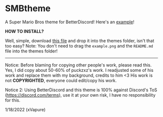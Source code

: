 # SMBtheme
A Super Mario Bros theme for BetterDiscord! Here's an [example](https://github.com/xVapure/smbtheme/blob/main/example.png)!

**HOW TO INSTALL?**

Well, simple, download [this file](https://github.com/xVapure/smbtheme/blob/main/Super%20Mario%20Bros%20Background.theme.css) and drop it into the themes folder, isn't that too easy? Note: You don't need to drag the `example.png` and the `README.md` file into the themes folder!

--------------------------------------------------------------------------------------------------------------------------------------------------------------------------------

Notice: Before blaming for copying other people's work, please read this. Yes, I did copy about 50-60% of puckzxz's work. I readjusted some of his work and replace them with my background, credits to him <3 His work is not **COPYRIGHTED**, everyone could edit/copy his work.

Notice 2: Using BetterDiscord and this theme is 100% against Discord's ToS (https://discord.com/terms), use it at your own risk, I have no responsibility for this.

1/18/2022 (xVapure)

